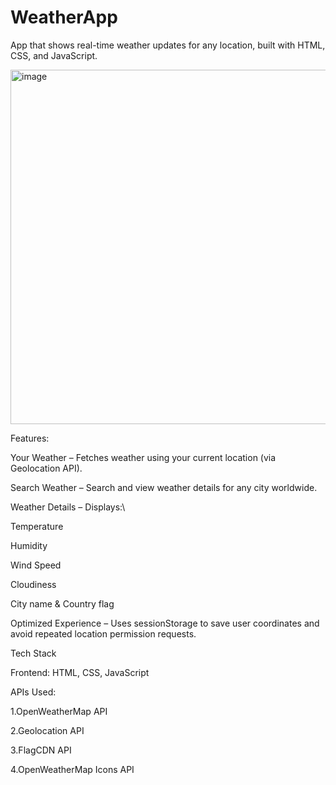 # WeatherApp
App that shows real-time weather updates for any location, built with HTML, CSS, and JavaScript.


<img width="1118" height="567" alt="image" src="https://github.com/user-attachments/assets/fae9f735-804f-403e-9a6d-82619a7a6c5a" />



Features:

Your Weather – Fetches weather using your current location (via Geolocation API).

Search Weather – Search and view weather details for any city worldwide.


Weather Details – Displays:\

Temperature 

Humidity 

Wind Speed 

Cloudiness 

City name & Country flag 

Optimized Experience – Uses sessionStorage to save user coordinates and avoid repeated location permission requests.




Tech Stack

Frontend: HTML, CSS, JavaScript

APIs Used:

  1.OpenWeatherMap API
  
  2.Geolocation API
  
  3.FlagCDN API
  
  4.OpenWeatherMap Icons API




